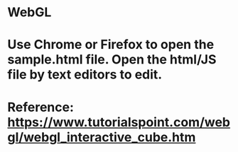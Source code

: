 # WebGL
# Use Chrome or Firefox to open the sample.html file. Open the html/JS file by text editors to edit.
# Reference: https://www.tutorialspoint.com/webgl/webgl_interactive_cube.htm
